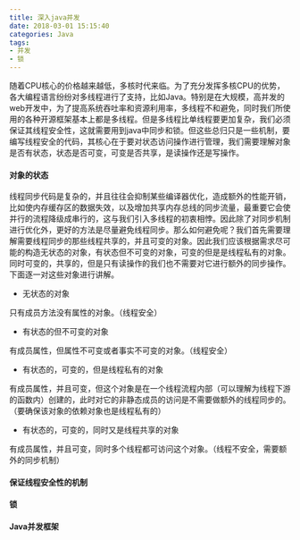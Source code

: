 ```yaml
---
title: 深入java并发
date: 2018-03-01 15:15:40
categories: Java
tags:
- 并发
- 锁
---
```


随着CPU核心的价格越来越低，多核时代来临。为了充分发挥多核CPU的优势，各大编程语言纷纷对多线程进行了支持，比如Java。特别是在大规模，高并发的web开发中，为了提高系统吞吐率和资源利用率，多线程不和避免，同时我们所使用的各种开源框架基本上都是多线程。但是多线程比单线程要更加复杂，我们必须保证其线程安全性，这就需要用到java中同步和锁。但这些总归只是一些机制，要编写线程安全的代码，其核心在于要对状态访问操作进行管理，我们需要理解对象是否有状态，状态是否可变，可变是否共享，是读操作还是写操作。

#### 对象的状态

线程同步代码是复杂的，并且往往会抑制某些编译器优化，造成额外的性能开销，比如使内存缓存区的数据失效，以及增加共享内存总线的同步流量，最重要它会使并行的流程降级成串行的，这与我们引入多线程的初衷相悖。因此除了对同步机制进行优化外，更好的方法是尽量避免线程同步。那么如何避免呢？我们首先需要理解需要线程同步的那些线程共享的，并且可变的对象。因此我们应该根据需求尽可能的构造无状态的对象，有状态但不可变的对象，可变的但是是线程私有的对象。同时可变的，共享的，但是只有读操作的我们也不需要对它进行额外的同步操作。下面逐一对这些对象进行讲解。

- 无状态的对象

只有成员方法没有属性的对象。（线程安全）

- 有状态的但不可变的对象

有成员属性，但属性不可变或者事实不可变的对象。（线程安全）

- 有状态的，可变的，但是线程私有的对象

有成员属性，并且可变，但这个对象是在一个线程流程内部（可以理解为线程下游的函数内）创建的，此时对它的非静态成员的访问是不需要做额外的线程同步的。（要确保该对象的依赖对象也是线程私有的）

- 有状态的，可变的，同时又是线程共享的对象

有成员属性，并且可变，同时多个线程都可访问这个对象。（线程不安全，需要额外的同步机制）

#### 保证线程安全性的机制

#### 锁

#### Java并发框架
